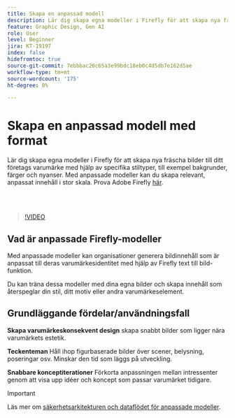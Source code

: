 ```yaml
---
title: Skapa en anpassad modell
description: Lär dig skapa egna modeller i Firefly för att skapa nya fräscha bilder till ditt företags varumärke
feature: Graphic Design, Gen AI
role: User
level: Beginner
jira: KT-19197
index: false
hidefromtoc: true
source-git-commit: 7ebbbac26c65a3e99bdc18eb0c4d5db7e162d5ae
workflow-type: tm+mt
source-wordcount: '175'
ht-degree: 0%

---
```


# Skapa en anpassad modell med format

Lär dig skapa egna modeller i Firefly för att skapa nya fräscha bilder till ditt företags varumärke med hjälp av specifika stiltyper, till exempel bakgrunder, färger och nyanser. Med anpassade modeller kan du skapa relevant, anpassat innehåll i stor skala. Prova Adobe Firefly [här](https://firefly.adobe.com/).

<br> 

>[!VIDEO](https://video.tv.adobe.com/v/3474931?quality=12&learn=on&hidetitle=true)

## Vad är anpassade Firefly-modeller

Med anpassade modeller kan organisationer generera bildinnehåll som är anpassat till deras varumärkesidentitet med hjälp av Firefly text till bild-funktion.

Du kan träna dessa modeller med dina egna bilder och skapa innehåll som återspeglar din stil, ditt motiv eller andra varumärkeselement.

## Grundläggande fördelar/användningsfall

**Skapa varumärkeskonsekvent design** skapa snabbt bilder som ligger nära varumärkets estetik.

**Teckenteman** Håll ihop figurbaserade bilder över scener, belysning, poseringar osv. Minskar den tid som läggs på utveckling.

**Snabbare konceptiterationer** Förkorta anpassningen mellan intressenter genom att visa upp idéer och koncept som passar varumärket tidigare.

>[!IMPORTANT]
>
>Läs mer om [säkerhetsarkitekturen och dataflödet för anpassade modeller](https://www.adobe.com/content/dam/cc/en/trust-center/ungated/whitepapers/creative-cloud/adobe-firefly-custom-models-security-fact-sheet.pdf).